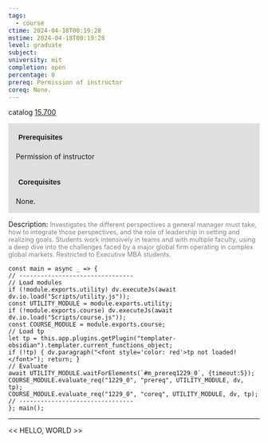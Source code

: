 ```yaml
---
tags:
  - course
ctime: 2024-04-18T00:19:28
mstime: 2024-04-18T00:19:28
level: graduate
subject: 
university: mit
completion: open
percentage: 0
prereq: Permission of instructor
coreq: None.
---
```


catalog [15.700](http://student.mit.edu/catalog/m15c.html#15.700)

<span style="display: block; padding: 15px; background-color: rgb(100, 100, 100, 0.2);"><font id="m_prereq1229_0" style="display: block; font-family: Arial, sans-serif; font-weight: bold; padding: 5px">Prerequisites</font><br><span id="prereq1229_0">Permission of instructor</span></span>
<span style="display: block; padding: 15px; background-color: rgb(100, 100, 100, 0.2);"><font id="m_coreq1229_0" style="display: block; font-family: Arial, sans-serif; font-weight: bold; padding: 5px">Corequisites</font><br><span id="coreq1229_0">None.</span></span>

<font style="">Description:</font>
<font style="color: grey; font-size: 0.8rem;">Investigates the different perspectives a general manager must take, how to integrate those perspectives, and the role of leadership in setting and realizing goals. Students work intensively in teams and with multiple faculty, using a deep dive into the challenges faced by a major global firm operating in complex global markets. Restricted to Executive MBA students.</font>

```dataviewjs
const main = async _ => {
// --------------------------------
// Load modules
if (!module.exports.utility) dv.executeJs(await dv.io.load("Scripts/utility.js"));
const UTILITY_MODULE = module.exports.utility;
if (!module.exports.course) dv.executeJs(await dv.io.load("Scripts/course.js"));
const COURSE_MODULE = module.exports.course;
// Load tp
let tp = this.app.plugins.getPlugin("templater-obsidian").templater.current_functions_object;
if (!tp) { dv.paragraph("<font style='color: red'>tp not loaded!</font>"); return; }
// Evaluate
await UTILITY_MODULE.waitForElements(`#m_prereq1229_0`, {timeout:5});
COURSE_MODULE.evaluate_req("1229_0", "prereq", UTILITY_MODULE, dv, tp);
COURSE_MODULE.evaluate_req("1229_0", "coreq", UTILITY_MODULE, dv, tp);
// --------------------------------
}; main();
```

---

<< HELLO, WORLD >>
